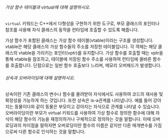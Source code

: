 ###### 가상 함수 테이블과 virtual에 대해 설명하시오.
`virtual` 키워드는 C++에서 다형성을 구현하기 위한 도구로, 부모 클래스의 포인터나 참조를 사용해 자식 클래스의 동작을 런타임에 호출할 수 있도록 해줍니다.

가상 함수가 포함된 클래스는 가상 함수 테이블(vtable)이라는 구조를 생성합니다. vtable은 해당 클래스의 가상 함수들의 주소를 저장한 테이블입니다. 각 객체는 해당 클래스의 vtable을 가리키는 포인터(vptr)를 유지합니다. 가상 함수를 호출할 때는 vptr을 통해 vtable을 참조하고, 테이블에 저장된 함수 주소를 사용하여 런타임에 올바른 함수를 호출합니다. 단점으로는 일반 함수 호출보다 느리며, 메모리 오버헤드가 발생합니다.
###### 상속과 오버라이딩에 대해 설명하시오.
상속이란 기존 클래스의 변수나 함수를 물려받아 자식에서도 사용하여 코드의 재사용 및 확장성을 가능하게 하는 것입니다. 또한 상속은 is-a관계를 나타냅니다. 예를 들어 강아지는 동물이다와 같이 동물은 부모이고 강아지는 자식으로 관계를 나타낼 수 있습니다. 오버라이딩이란 부모가 virtual 키워드를 사용하여 가상 함수로 정의한 함수에 대해 자식이 해당 함수의 기능을 재정의하거나 구체적으로 정의하는 것을 말합니다. 이때 오버로딩과의 차이점을 말하자면 오버로딩이란 함수의 이름은 같지만 다른 매개변수를 가짐으로써 다른 함수로 인식하는 것을 말합니다.


